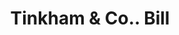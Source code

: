 ---
doi: 10.7916/D8806DPQ
date_other: unknown
date_other_textual: unknown
form: printed ephemera
genre:
- Invoices
name:
- Tinkham & Co.
object_in_context_url: https://biggert.cul.columbia.edu/items/view/ave_biggert_00515
subject_hierarchical_geographic:
- Springfield, Massachusetts, United States
subject_name:
- Tinkham & Co.
title: Tinkham & Co.. Bill
sort_title: Tinkham & Co.. Bill
call_number: ave_biggert_00515
coordinates:
- 42.112411,-72.547455
pid: ave_biggert_00515
identifiers: ave_biggert_00515
thumbnail: https://derivativo-3.library.columbia.edu/iiif/2/ldpd:343822/full/!256,256/0/native.jpg
permalink: "/items/ave_biggert_00515/"
layout: iiif-image-page
---